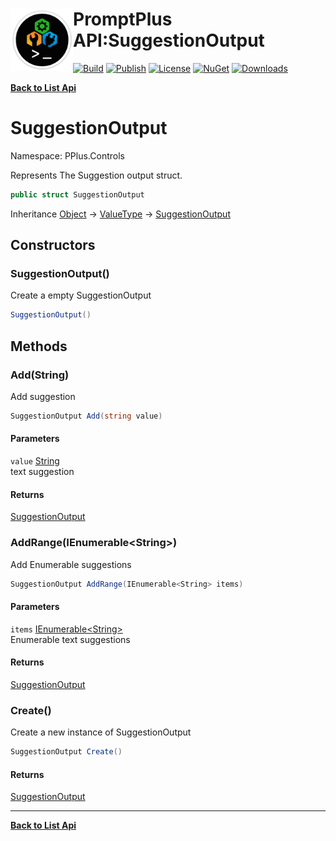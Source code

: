 # <img align="left" width="100" height="100" src="../images/icon.png">PromptPlus API:SuggestionOutput 

[![Build](https://github.com/FRACerqueira/PromptPlus/workflows/Build/badge.svg)](https://github.com/FRACerqueira/PromptPlus/actions/workflows/build.yml)
[![Publish](https://github.com/FRACerqueira/PromptPlus/actions/workflows/publish.yml/badge.svg)](https://github.com/FRACerqueira/PromptPlus/actions/workflows/publish.yml)
[![License](https://img.shields.io/badge/License-MIT-brightgreen.svg)](https://github.com/FRACerqueira/PromptPlus/blob/master/LICENSE)
[![NuGet](https://img.shields.io/nuget/v/PromptPlus)](https://www.nuget.org/packages/PromptPlus/)
[![Downloads](https://img.shields.io/nuget/dt/PromptPlus)](https://www.nuget.org/packages/PromptPlus/)

[**Back to List Api**](./apis.md)

# SuggestionOutput

Namespace: PPlus.Controls

Represents The Suggestion output struct.

```csharp
public struct SuggestionOutput
```

Inheritance [Object](https://docs.microsoft.com/en-us/dotnet/api/system.object) → [ValueType](https://docs.microsoft.com/en-us/dotnet/api/system.valuetype) → [SuggestionOutput](./pplus.controls.suggestionoutput.md)

## Constructors

### <a id="constructors-.ctor"/>**SuggestionOutput()**

Create a empty SuggestionOutput

```csharp
SuggestionOutput()
```

## Methods

### <a id="methods-add"/>**Add(String)**

Add suggestion

```csharp
SuggestionOutput Add(string value)
```

#### Parameters

`value` [String](https://docs.microsoft.com/en-us/dotnet/api/system.string)<br>
text suggestion

#### Returns

[SuggestionOutput](./pplus.controls.suggestionoutput.md)

### <a id="methods-addrange"/>**AddRange(IEnumerable&lt;String&gt;)**

Add Enumerable suggestions

```csharp
SuggestionOutput AddRange(IEnumerable<String> items)
```

#### Parameters

`items` [IEnumerable&lt;String&gt;](https://docs.microsoft.com/en-us/dotnet/api/system.collections.generic.ienumerable-1)<br>
Enumerable text suggestions

#### Returns

[SuggestionOutput](./pplus.controls.suggestionoutput.md)

### <a id="methods-create"/>**Create()**

Create a new instance of SuggestionOutput

```csharp
SuggestionOutput Create()
```

#### Returns

[SuggestionOutput](./pplus.controls.suggestionoutput.md)


- - -
[**Back to List Api**](./apis.md)
